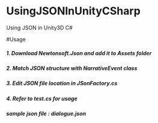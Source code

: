 # UsingJSONInUnityCSharp
Using JSON in Unity3D C#

#Usage

##### 1. Download Newtonsoft.Json and add it to Assets folder
##### 2. Match JSON structure with NarrativeEvent class
##### 3. Edit JSON file location in JSonFactory.cs
##### 4. Refer to test.cs for usage

##### sample json file : dialogue.json


